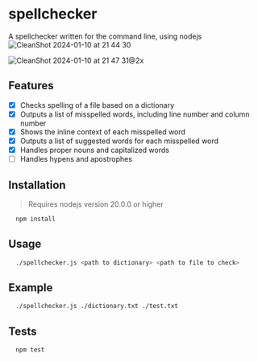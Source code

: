 # spellchecker
A spellchecker written for the command line, using nodejs
![CleanShot 2024-01-10 at 21 44 30](https://github.com/cdonohue/spellchecker/assets/1928846/ab389a09-98b6-4bfb-b8b7-fb716fa9405f)

![CleanShot 2024-01-10 at 21 47 31@2x](https://github.com/cdonohue/spellchecker/assets/1928846/4b214430-c59b-4959-84cb-e07d9b3d6371)


## Features
- [x] Checks spelling of a file based on a dictionary
- [x] Outputs a list of misspelled words, including line number and column number
- [x] Shows the inline context of each misspelled word
- [x] Outputs a list of suggested words for each misspelled word
- [x] Handles proper nouns and capitalized words
- [ ] Handles hypens and apostrophes

## Installation
> Requires nodejs version 20.0.0 or higher
```bash
  npm install
```

## Usage
```bash
  ./spellchecker.js <path to dictionary> <path to file to check>
```

## Example
```bash
  ./spellchecker.js ./dictionary.txt ./test.txt
```

## Tests
```bash
  npm test
```
